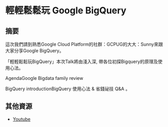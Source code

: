# 輕輕鬆鬆玩 Google BigQuery

## 摘要

這次我們請到熟悉Google Cloud Platform的社群：GCPUG的大大：Sunny來跟大家分享Google BigQuery。

「輕輕鬆鬆玩BigQuery」本次Talk將由淺入深, 帶各位初探Bigquery的原理及使用心法。

AgendaGoogle Bigdata family review 

BigQuery introductionBigQuery 使用心法 & 省錢祕技 Q&A 。

## 其他資源

- [Youtube](https://www.youtube.com/watch?v=L41nMEiknFw)
